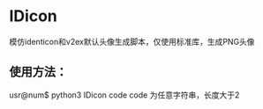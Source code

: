 # IDicon
模仿identicon和v2ex默认头像生成脚本，仅使用标准库，生成PNG头像
## 使用方法：
usr@num$ python3 IDicon code 
code 为任意字符串，长度大于2
